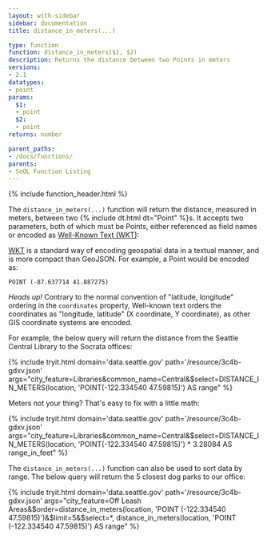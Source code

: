 ```yaml
---
layout: with-sidebar
sidebar: documentation
title: distance_in_meters(...)

type: function
function: distance_in_meters($1, $2)
description: Returns the distance between two Points in meters
versions:
- 2.1
datatypes:
- point
params:
  $1:
  - point
  $2:
  - point
returns: number

parent_paths: 
- /docs/functions/
parents: 
- SoQL Function Listing 
---
```


{% include function_header.html %}

The `distance_in_meters(...)` function will return the distance, measured in meters, between two {% include dt.html dt="Point" %}s. It accepts two parameters, both of which must be Points, either referenced as field names or encoded as [Well-Known Text (WKT)](https://en.wikipedia.org/wiki/Well-known_text):

[WKT](https://en.wikipedia.org/wiki/Well-known_text) is a standard way of encoding geospatial data in a textual manner, and is more compact than GeoJSON. For example, a Point would be encoded as:

    POINT (-87.637714 41.887275)
    
<div class="alert alert-info">
  <p><em>Heads up!</em> Contrary to the normal convention of "latitude, longitude" ordering in the <code>coordinates</code> property, Well-known text orders the coordinates as "longitude, latitude" (X coordinate, Y coordinate), as other GIS coordinate systems are encoded.</p>
</div>

For example, the below query will return the distance from the Seattle Central Library to the Socrata offices:

{% include tryit.html domain='data.seattle.gov' path='/resource/3c4b-gdxv.json' args="city_feature=Libraries&common_name=Central&$select=DISTANCE_IN_METERS(location, 'POINT(-122.334540 47.59815)') AS range" %}

Meters not your thing? That's easy to fix with a little math:

{% include tryit.html domain='data.seattle.gov' path='/resource/3c4b-gdxv.json' args="city_feature=Libraries&common_name=Central&$select=DISTANCE_IN_METERS(location, 'POINT(-122.334540 47.59815)') * 3.28084 AS range_in_feet" %}

The `distance_in_meters(...)` function can also be used to sort data by range. The below query will return the 5 closest dog parks to our office:

{% include tryit.html domain='data.seattle.gov' path='/resource/3c4b-gdxv.json' args="city_feature=Off Leash Areas&$order=distance_in_meters(location, 'POINT (-122.334540 47.59815)')&$limit=5&$select=*, distance_in_meters(location, 'POINT (-122.334540 47.59815)') AS range" %}

